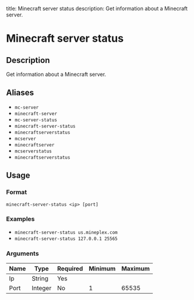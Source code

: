 title: Minecraft server status
description: Get information about a Minecraft server.

# Minecraft server status

## Description

Get information about a Minecraft server.

## Aliases

* `mc-server`
* `minecraft-server`
* `mc-server-status`
* `minecraft-server-status`
* `minecraftserverstatus`
* `mcserver`
* `minecraftserver`
* `mcserverstatus`
* `minecraftserverstatus`

## Usage

### Format

`minecraft-server-status <ip> [port]`

### Examples

* `minecraft-server-status us.mineplex.com`
* `minecraft-server-status 127.0.0.1 25565`

### Arguments

| Name | Type    | Required | Minimum | Maximum |
|------|---------|----------|---------|---------|
| Ip   | String  | Yes      |         |         |
| Port | Integer | No       | 1       | 65535   |
